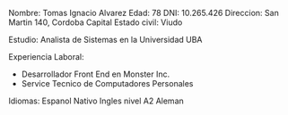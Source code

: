 Nombre: Tomas Ignacio Alvarez
Edad: 78
DNI: 10.265.426
Direccion: San Martin 140, Cordoba Capital
Estado civil: Viudo

Estudio: Analista de Sistemas en la Universidad UBA

Experiencia Laboral:
- Desarrollador Front End en Monster Inc.
- Service Tecnico de Computadores Personales

Idiomas:
Espanol Nativo
Ingles nivel A2
Aleman 

